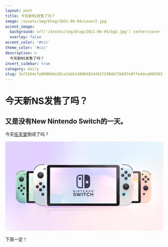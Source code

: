 ```yaml
---
layout: post
title: 今天新NS发售了吗？
image: /assets/img/blog/2021-06-04/cover2.jpg
accent_image: 
  background: url('/assets/img/blog/2021-06-04/bg2.jpg') center/cover
  overlay: false
accent_color: '#ccc'
theme_color: '#ccc'
description: >
  今天新NS发售了吗？
invert_sidebar: true
category: daily
slug: 3a71564cfe8088b6e28ca3abb148864824492f2404b73bb97e0ffeddca600593
---
```


# 今天新NS发售了吗？

## 又是没有New Nintendo Switch的一天。

今天[任天堂](https://www.nintendo.co.jp/index.html)倒闭了吗？

![](/assets/img/blog/2021-06-04/cover2.jpg)

下周一定！